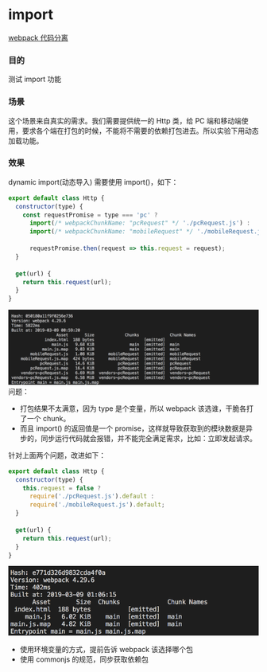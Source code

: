 # import

[webpack 代码分离](https://webpack.docschina.org/guides/code-splitting/)

### 目的
测试 import 功能

### 场景
这个场景来自真实的需求。我们需要提供统一的 Http 类，给 PC 端和移动端使用，要求各个端在打包的时候，不能将不需要的依赖打包进去。所以实验下用动态加载功能。

### 效果
dynamic import(动态导入) 需要使用 import()，如下：

```javascript
export default class Http {
  constructor(type) {
    const requestPromise = type === 'pc' ?
      import(/* webpackChunkName: "pcRequest" */ './pcRequest.js') :
      import(/* webpackChunkName: "mobileRequest" */ './mobileRequest.js');

      requestPromise.then(request => this.request = request);
  }

  get(url) {
    return this.request(url);
  }
}
```
![import](https://github.com/104gogo/sven/raw/master/packages/import/images/import.png)
问题：
- 打包结果不太满意，因为 type 是个变量，所以 webpack 该选谁，干脆各打了一个 chunk。
- 而且 import() 的返回值是一个 promise，这样就导致获取到的模块数据是异步的，同步运行代码就会报错，并不能完全满足需求，比如：立即发起请求。

针对上面两个问题，改进如下：
```javascript
export default class Http {
  constructor(type) {
    this.request = false ?
      require('./pcRequest.js').default :
      require('./mobileRequest.js').default;
  }

  get(url) {
    return this.request(url);
  }
}
```
![require](https://github.com/104gogo/sven/raw/master/packages/import/images/require.png)
- 使用环境变量的方式，提前告诉 webpack 该选择哪个包
- 使用 commonjs 的规范，同步获取依赖包







